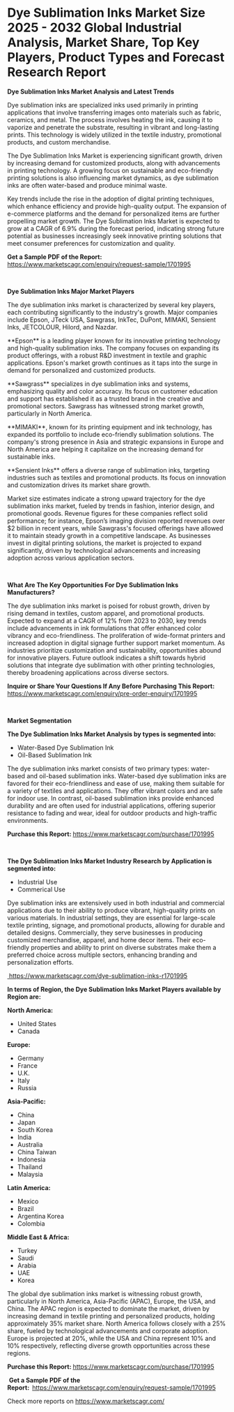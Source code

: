 <p><h1>Dye Sublimation Inks Market Size 2025 - 2032 Global Industrial Analysis, Market Share, Top Key Players, Product Types and Forecast Research Report</h1></p><p><strong>Dye Sublimation Inks Market Analysis and Latest Trends</strong></p>
<p><p>Dye sublimation inks are specialized inks used primarily in printing applications that involve transferring images onto materials such as fabric, ceramics, and metal. The process involves heating the ink, causing it to vaporize and penetrate the substrate, resulting in vibrant and long-lasting prints. This technology is widely utilized in the textile industry, promotional products, and custom merchandise.</p><p>The Dye Sublimation Inks Market is experiencing significant growth, driven by increasing demand for customized products, along with advancements in printing technology. A growing focus on sustainable and eco-friendly printing solutions is also influencing market dynamics, as dye sublimation inks are often water-based and produce minimal waste. </p><p>Key trends include the rise in the adoption of digital printing techniques, which enhance efficiency and provide high-quality output. The expansion of e-commerce platforms and the demand for personalized items are further propelling market growth. The Dye Sublimation Inks Market is expected to grow at a CAGR of 6.9% during the forecast period, indicating strong future potential as businesses increasingly seek innovative printing solutions that meet consumer preferences for customization and quality.</p></p>
<p><strong>Get a Sample PDF of the Report:&nbsp;</strong> <a href="https://www.marketscagr.com/enquiry/request-sample/1701995?utm_campaign=1889&utm_medium=2&utm_source=Github&utm_content=ia&utm_term=30012025&utm_id=dye-sublimation-inks">https://www.marketscagr.com/enquiry/request-sample/1701995</a></p>
<p>&nbsp;</p>
<p><strong>Dye Sublimation Inks Major Market Players</strong></p>
<p><p>The dye sublimation inks market is characterized by several key players, each contributing significantly to the industry's growth. Major companies include Epson, JTeck USA, Sawgrass, InkTec, DuPont, MIMAKI, Sensient Inks, JETCOLOUR, Hilord, and Nazdar.</p><p>**Epson** is a leading player known for its innovative printing technology and high-quality sublimation inks. The company focuses on expanding its product offerings, with a robust R&D investment in textile and graphic applications. Epson's market growth continues as it taps into the surge in demand for personalized and customized products.</p><p>**Sawgrass** specializes in dye sublimation inks and systems, emphasizing quality and color accuracy. Its focus on customer education and support has established it as a trusted brand in the creative and promotional sectors. Sawgrass has witnessed strong market growth, particularly in North America.</p><p>**MIMAKI**, known for its printing equipment and ink technology, has expanded its portfolio to include eco-friendly sublimation solutions. The company's strong presence in Asia and strategic expansions in Europe and North America are helping it capitalize on the increasing demand for sustainable inks.</p><p>**Sensient Inks** offers a diverse range of sublimation inks, targeting industries such as textiles and promotional products. Its focus on innovation and customization drives its market share growth.</p><p>Market size estimates indicate a strong upward trajectory for the dye sublimation inks market, fueled by trends in fashion, interior design, and promotional goods. Revenue figures for these companies reflect solid performance; for instance, Epson’s imaging division reported revenues over $2 billion in recent years, while Sawgrass's focused offerings have allowed it to maintain steady growth in a competitive landscape. As businesses invest in digital printing solutions, the market is projected to expand significantly, driven by technological advancements and increasing adoption across various application sectors.</p></p>
<p>&nbsp;</p>
<p><strong>What Are The Key Opportunities For Dye Sublimation Inks Manufacturers?</strong></p>
<p><p>The dye sublimation inks market is poised for robust growth, driven by rising demand in textiles, custom apparel, and promotional products. Expected to expand at a CAGR of 12% from 2023 to 2030, key trends include advancements in ink formulations that offer enhanced color vibrancy and eco-friendliness. The proliferation of wide-format printers and increased adoption in digital signage further support market momentum. As industries prioritize customization and sustainability, opportunities abound for innovative players. Future outlook indicates a shift towards hybrid solutions that integrate dye sublimation with other printing technologies, thereby broadening applications across diverse sectors.</p></p>
<p><strong>Inquire or Share Your Questions If Any Before Purchasing This Report:</strong> <a href="https://www.marketscagr.com/enquiry/pre-order-enquiry/1701995?utm_campaign=1889&utm_medium=2&utm_source=Github&utm_content=ia&utm_term=30012025&utm_id=dye-sublimation-inks">https://www.marketscagr.com/enquiry/pre-order-enquiry/1701995</a></p>
<p>&nbsp;</p>
<p><strong>Market Segmentation</strong></p>
<p><strong>The Dye Sublimation Inks Market Analysis by types is segmented into:</strong></p>
<p><ul><li>Water-Based Dye Sublimation Ink</li><li>Oil-Based Sublimation Ink</li></ul></p>
<p><p>The dye sublimation inks market consists of two primary types: water-based and oil-based sublimation inks. Water-based dye sublimation inks are favored for their eco-friendliness and ease of use, making them suitable for a variety of textiles and applications. They offer vibrant colors and are safe for indoor use. In contrast, oil-based sublimation inks provide enhanced durability and are often used for industrial applications, offering superior resistance to fading and wear, ideal for outdoor products and high-traffic environments.</p></p>
<p><strong>Purchase this Report:&nbsp;</strong><a href="https://www.marketscagr.com/purchase/1701995?utm_campaign=1889&utm_medium=2&utm_source=Github&utm_content=ia&utm_term=30012025&utm_id=dye-sublimation-inks">https://www.marketscagr.com/purchase/1701995</a></p>
<p>&nbsp;</p>
<p><strong>The Dye Sublimation Inks Market Industry Research by Application is segmented into:</strong></p>
<p><ul><li>Industrial Use</li><li>Commerical Use</li></ul></p>
<p><p>Dye sublimation inks are extensively used in both industrial and commercial applications due to their ability to produce vibrant, high-quality prints on various materials. In industrial settings, they are essential for large-scale textile printing, signage, and promotional products, allowing for durable and detailed designs. Commercially, they serve businesses in producing customized merchandise, apparel, and home decor items. Their eco-friendly properties and ability to print on diverse substrates make them a preferred choice across multiple sectors, enhancing branding and personalization efforts.</p></p>
<p><a href="https://www.marketscagr.com/dye-sublimation-inks-r1701995?utm_campaign=1889&utm_medium=2&utm_source=Github&utm_content=ia&utm_term=30012025&utm_id=dye-sublimation-inks">&nbsp;https://www.marketscagr.com/dye-sublimation-inks-r1701995</a></p>
<p><strong>In terms of Region, the Dye Sublimation Inks Market Players available by Region are:</strong></p>
<p>
    <p> <strong> North America: </strong>
        <ul>
            <li>United States</li>
            <li>Canada</li>
        </ul>
        </p> 
    <p> <strong> Europe: </strong>
        <ul>
            <li>Germany</li>
            <li>France</li>
            <li>U.K.</li>
            <li>Italy</li>
            <li>Russia</li>
        </ul>
        </p> 
    <p> <strong> Asia-Pacific: </strong>
        <ul>
            <li>China</li>
            <li>Japan</li>
            <li>South Korea</li>
            <li>India</li>
            <li>Australia</li>
            <li>China Taiwan</li>
            <li>Indonesia</li>
            <li>Thailand</li>
            <li>Malaysia</li>
        </ul>
        </p> 
    <p> <strong> Latin America: </strong>
        <ul>
            <li>Mexico</li>
            <li>Brazil</li>
            <li>Argentina Korea</li>
            <li>Colombia</li>
        </ul>
        </p> 
    <p> <strong> Middle East & Africa: </strong>
        <ul>
            <li>Turkey</li>
            <li>Saudi</li>
            <li>Arabia</li>
            <li>UAE</li>
            <li>Korea</li>
        </ul>
    </p>
    </p>
<p><p>The global dye sublimation inks market is witnessing robust growth, particularly in North America, Asia-Pacific (APAC), Europe, the USA, and China. The APAC region is expected to dominate the market, driven by increasing demand in textile printing and personalized products, holding approximately 35% market share. North America follows closely with a 25% share, fueled by technological advancements and corporate adoption. Europe is projected at 20%, while the USA and China represent 10% and 10% respectively, reflecting diverse growth opportunities across these regions.</p></p>
<p><strong>Purchase this Report: </strong><a href="https://www.marketscagr.com/purchase/1701995?utm_campaign=1889&utm_medium=2&utm_source=Github&utm_content=ia&utm_term=30012025&utm_id=dye-sublimation-inks">https://www.marketscagr.com/purchase/1701995</a></p>
<p>&nbsp;<strong>Get a Sample PDF of the Report:&nbsp;&nbsp;</strong><a href="https://www.marketscagr.com/enquiry/request-sample/1701995?utm_campaign=1889&utm_medium=2&utm_source=Github&utm_content=ia&utm_term=30012025&utm_id=dye-sublimation-inks">https://www.marketscagr.com/enquiry/request-sample/1701995</a></p>
<p><strong></strong></p>
<p>Check more reports on <a href="https://www.marketscagr.com/?utm_campaign=1889&utm_medium=2&utm_source=Github&utm_content=ia&utm_term=30012025&utm_id=dye-sublimation-inks">https://www.marketscagr.com/</a></p>